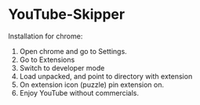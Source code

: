 # YouTube-Skipper

Installation for chrome:
1. Open chrome and go to Settings.
2. Go to Extensions
3. Switch to developer mode
4. Load unpacked, and point to directory with extension
5. On extension icon (puzzle) pin extension on.
6. Enjoy YouTube without commercials.

